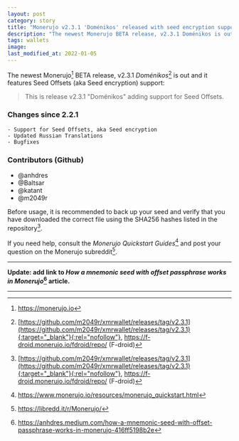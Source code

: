 ```yaml
---
layout: post
category: story
title: "Monerujo v2.3.1 'Doménikos' released with seed encryption support"
description: "The newest Monerujo BETA release, v2.3.1 Doménikos is out and it features Seed Offsets (aka Seed encryption) support."
tags: wallets
image: 
last_modified_at: 2022-01-05
---
```


The newest Monerujo[^1] BETA release, v2.3.1 *Doménikos*[^2] is out and it features Seed Offsets (aka Seed encryption) support:

> This is release v2.3.1 "Doménikos" adding support for Seed Offsets.

### Changes since 2.2.1

```
- Support for Seed Offsets, aka Seed encryption
- Updated Russian Translations
- Bugfixes
```

### Contributors (Github)

- @anhdres
- @Baltsar
- @katant
- @m2049r

Before usage, it is recommended to back up your seed and verify that you have downloaded the correct file using the SHA256 hashes listed in the repository[^2].

If you need help, consult the *Monerujo Quickstart Guides*[^3] and post your question on the Monerujo subreddit[^4].

---

**Update: add link to *How a mnemonic seed with offset passphrase works in Monerujo*[^5] article.**

---


[^1]: https://monerujo.io
[^2]: [https://github.com/m2049r/xmrwallet/releases/tag/v2.3.1](https://github.com/m2049r/xmrwallet/releases/tag/v2.3.1){:target="_blank"}{:rel="nofollow"}, https://f-droid.monerujo.io/fdroid/repo/ (F-droid)
[^3]: https://www.monerujo.io/resources/monerujo_quickstart.html
[^4]: https://libredd.it/r/Monerujo/
[^5]: https://anhdres.medium.com/how-a-mnemonic-seed-with-offset-passphrase-works-in-monerujo-416ff5198b2e
